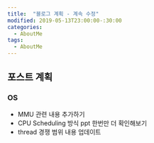 ```yaml
---
title:  "블로그 계획 - 계속 수정"
modified: 2019-05-13T23:00:00-:30:00
categories:
  - AboutMe
tags:
  - AboutMe
---
```


## 포스트 계획

### OS

-   MMU 관련 내용 추가하기
-   CPU Scheduling 방식 ppt 한번만 더 확인해보기
-   thread 경쟁 범위 내용 업데이트
